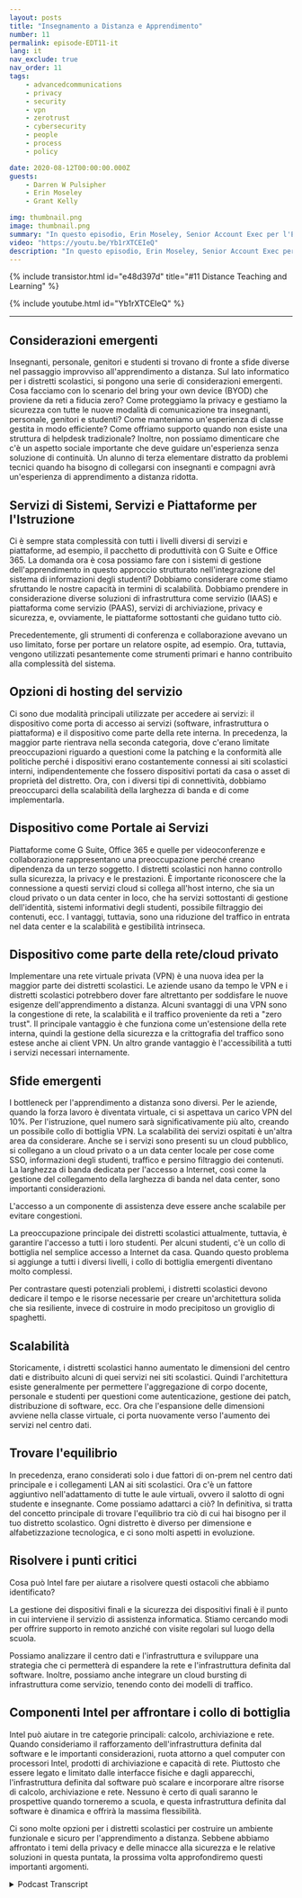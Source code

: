 ```yaml
---
layout: posts
title: "Insegnamento a Distanza e Apprendimento"
number: 11
permalink: episode-EDT11-it
lang: it
nav_exclude: true
nav_order: 11
tags:
    - advancedcommunications
    - privacy
    - security
    - vpn
    - zerotrust
    - cybersecurity
    - people
    - process
    - policy

date: 2020-08-12T00:00:00.000Z
guests:
    - Darren W Pulsipher
    - Erin Moseley
    - Grant Kelly

img: thumbnail.png
image: thumbnail.png
summary: "In questo episodio, Erin Moseley, Senior Account Exec per l'Educazione presso Intel, e Grant Kelly, Architetto delle Soluzioni per l'Educazione presso Intel, si uniscono a Darren per parlare delle sfide dell'apprendimento a distanza e dell'insegnamento e dei cambiamenti travolgenti che i distretti scolastici, gli insegnanti, i genitori e gli studenti stanno affrontando durante la pandemia da Covid-19. Scopri come gli studenti e gli insegnanti si stanno collegando con nuove tecnologie e modalità di apprendimento."
video: "https://youtu.be/Yb1rXTCEIeQ"
description: "In questo episodio, Erin Moseley, Senior Account Exec per l'Educazione presso Intel, e Grant Kelly, Architetto delle Soluzioni per l'Educazione presso Intel, si uniscono a Darren per parlare delle sfide dell'apprendimento a distanza e dell'insegnamento e dei cambiamenti travolgenti che i distretti scolastici, gli insegnanti, i genitori e gli studenti stanno affrontando durante la pandemia da Covid-19. Scopri come gli studenti e gli insegnanti si stanno collegando con nuove tecnologie e modalità di apprendimento."
---
```


<div>
{% include transistor.html id="e48d397d" title="#11 Distance Teaching and Learning" %}

{% include youtube.html id="Yb1rXTCEIeQ" %}
</div>

---

## Considerazioni emergenti

Insegnanti, personale, genitori e studenti si trovano di fronte a sfide diverse nel passaggio improvviso all'apprendimento a distanza. Sul lato informatico per i distretti scolastici, si pongono una serie di considerazioni emergenti. Cosa facciamo con lo scenario del bring your own device (BYOD) che proviene da reti a fiducia zero? Come proteggiamo la privacy e gestiamo la sicurezza con tutte le nuove modalità di comunicazione tra insegnanti, personale, genitori e studenti? Come manteniamo un'esperienza di classe gestita in modo efficiente? Come offriamo supporto quando non esiste una struttura di helpdesk tradizionale? Inoltre, non possiamo dimenticare che c'è un aspetto sociale importante che deve guidare un'esperienza senza soluzione di continuità. Un alunno di terza elementare distratto da problemi tecnici quando ha bisogno di collegarsi con insegnanti e compagni avrà un'esperienza di apprendimento a distanza ridotta.

## Servizi di Sistemi, Servizi e Piattaforme per l'Istruzione

Ci è sempre stata complessità con tutti i livelli diversi di servizi e piattaforme, ad esempio, il pacchetto di produttività con G Suite e Office 365. La domanda ora è cosa possiamo fare con i sistemi di gestione dell'apprendimento in questo approccio strutturato nell'integrazione del sistema di informazioni degli studenti? Dobbiamo considerare come stiamo sfruttando le nostre capacità in termini di scalabilità. Dobbiamo prendere in considerazione diverse soluzioni di infrastruttura come servizio (IAAS) e piattaforma come servizio (PAAS), servizi di archiviazione, privacy e sicurezza, e, ovviamente, le piattaforme sottostanti che guidano tutto ciò.

Precedentemente, gli strumenti di conferenza e collaborazione avevano un uso limitato, forse per portare un relatore ospite, ad esempio. Ora, tuttavia, vengono utilizzati pesantemente come strumenti primari e hanno contribuito alla complessità del sistema.

## Opzioni di hosting del servizio

Ci sono due modalità principali utilizzate per accedere ai servizi: il dispositivo come porta di accesso ai servizi (software, infrastruttura o piattaforma) e il dispositivo come parte della rete interna. In precedenza, la maggior parte rientrava nella seconda categoria, dove c'erano limitate preoccupazioni riguardo a questioni come la patching e la conformità alle politiche perché i dispositivi erano costantemente connessi ai siti scolastici interni, indipendentemente che fossero dispositivi portati da casa o asset di proprietà del distretto. Ora, con i diversi tipi di connettività, dobbiamo preoccuparci della scalabilità della larghezza di banda e di come implementarla.

## Dispositivo come Portale ai Servizi

Piattaforme come G Suite, Office 365 e quelle per videoconferenze e collaborazione rappresentano una preoccupazione perché creano dipendenza da un terzo soggetto. I distretti scolastici non hanno controllo sulla sicurezza, la privacy e le prestazioni. È importante riconoscere che la connessione a questi servizi cloud si collega all'host interno, che sia un cloud privato o un data center in loco, che ha servizi sottostanti di gestione dell'identità, sistemi informativi degli studenti, possibile filtraggio dei contenuti, ecc. I vantaggi, tuttavia, sono una riduzione del traffico in entrata nel data center e la scalabilità e gestibilità intrinseca.

## Dispositivo come parte della rete/cloud privato

Implementare una rete virtuale privata (VPN) è una nuova idea per la maggior parte dei distretti scolastici. Le aziende usano da tempo le VPN e i distretti scolastici potrebbero dover fare altrettanto per soddisfare le nuove esigenze dell'apprendimento a distanza. Alcuni svantaggi di una VPN sono la congestione di rete, la scalabilità e il traffico proveniente da reti a "zero trust". Il principale vantaggio è che funziona come un'estensione della rete interna, quindi la gestione della sicurezza e la crittografia del traffico sono estese anche ai client VPN. Un altro grande vantaggio è l'accessibilità a tutti i servizi necessari internamente.

## Sfide emergenti

I bottleneck per l'apprendimento a distanza sono diversi. Per le aziende, quando la forza lavoro è diventata virtuale, ci si aspettava un carico VPN del 10%. Per l'istruzione, quel numero sarà significativamente più alto, creando un possibile collo di bottiglia VPN. La scalabilità dei servizi ospitati è un'altra area da considerare. Anche se i servizi sono presenti su un cloud pubblico, si collegano a un cloud privato o a un data center locale per cose come SSO, informazioni degli studenti, traffico e persino filtraggio dei contenuti. La larghezza di banda dedicata per l'accesso a Internet, così come la gestione del collegamento della larghezza di banda nel data center, sono importanti considerazioni.

L'accesso a un componente di assistenza deve essere anche scalabile per evitare congestioni.

La preoccupazione principale dei distretti scolastici attualmente, tuttavia, è garantire l'accesso a tutti i loro studenti. Per alcuni studenti, c'è un collo di bottiglia nel semplice accesso a Internet da casa. Quando questo problema si aggiunge a tutti i diversi livelli, i collo di bottiglia emergenti diventano molto complessi.

Per contrastare questi potenziali problemi, i distretti scolastici devono dedicare il tempo e le risorse necessarie per creare un'architettura solida che sia resiliente, invece di costruire in modo precipitoso un groviglio di spaghetti.

## Scalabilità

Storicamente, i distretti scolastici hanno aumentato le dimensioni del centro dati e distribuito alcuni di quei servizi nei siti scolastici. Quindi l'architettura esiste generalmente per permettere l'aggregazione di corpo docente, personale e studenti per questioni come autenticazione, gestione dei patch, distribuzione di software, ecc. Ora che l'espansione delle dimensioni avviene nella classe virtuale, ci porta nuovamente verso l'aumento dei servizi nel centro dati.

## Trovare l'equilibrio

In precedenza, erano considerati solo i due fattori di on-prem nel centro dati principale e i collegamenti LAN ai siti scolastici. Ora c'è un fattore aggiuntivo nell'adattamento di tutte le aule virtuali, ovvero il salotto di ogni studente e insegnante. Come possiamo adattarci a ciò? In definitiva, si tratta del concetto principale di trovare l'equilibrio tra ciò di cui hai bisogno per il tuo distretto scolastico. Ogni distretto è diverso per dimensione e alfabetizzazione tecnologica, e ci sono molti aspetti in evoluzione.

## Risolvere i punti critici

Cosa può Intel fare per aiutare a risolvere questi ostacoli che abbiamo identificato?

La gestione dei dispositivi finali e la sicurezza dei dispositivi finali è il punto in cui interviene il servizio di assistenza informatica. Stiamo cercando modi per offrire supporto in remoto anziché con visite regolari sul luogo della scuola.

Possiamo analizzare il centro dati e l'infrastruttura e sviluppare una strategia che ci permetterà di espandere la rete e l'infrastruttura definita dal software. Inoltre, possiamo anche integrare un cloud bursting di infrastruttura come servizio, tenendo conto dei modelli di traffico.

## Componenti Intel per affrontare i collo di bottiglia

Intel può aiutare in tre categorie principali: calcolo, archiviazione e rete. Quando consideriamo il rafforzamento dell'infrastruttura definita dal software e le importanti considerazioni, ruota attorno a quel computer con processori Intel, prodotti di archiviazione e capacità di rete. Piuttosto che essere legato e limitato dalle interfacce fisiche e dagli apparecchi, l'infrastruttura definita dal software può scalare e incorporare altre risorse di calcolo, archiviazione e rete. Nessuno è certo di quali saranno le prospettive quando torneremo a scuola, e questa infrastruttura definita dal software è dinamica e offrirà la massima flessibilità.

Ci sono molte opzioni per i distretti scolastici per costruire un ambiente funzionale e sicuro per l'apprendimento a distanza. Sebbene abbiamo affrontato i temi della privacy e delle minacce alla sicurezza e le relative soluzioni in questa puntata, la prossima volta approfondiremo questi importanti argomenti.



<details>
<summary> Podcast Transcript </summary>

<p></p>

</details>
